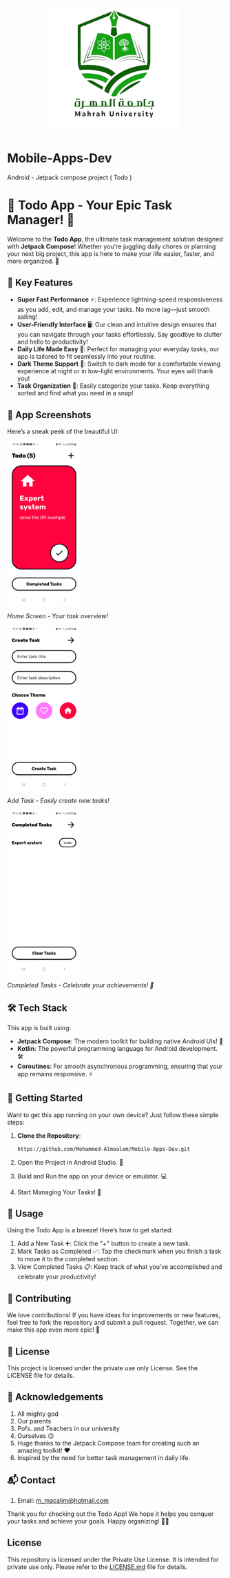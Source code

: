 <p align="center">
  <img src="Logo.png" style="width:300px; height:auto; object-fit:cover;" alt="Mahrah University">
</p>

# Mobile-Apps-Dev
Android - Jetpack compose project ( Todo )

# 🚀 Todo App - Your Epic Task Manager! 📝

Welcome to the **Todo App**, the ultimate task management solution designed with **Jetpack Compose**! Whether you're juggling daily chores or planning your next big project, this app is here to make your life easier, faster, and more organized. 🌟

## 🎉 Key Features

- **Super Fast Performance** ⚡: Experience lightning-speed responsiveness as you add, edit, and manage your tasks. No more lag—just smooth sailing!
- **User-Friendly Interface** 🖥️: Our clean and intuitive design ensures that you can navigate through your tasks effortlessly. Say goodbye to clutter and hello to productivity!
- **Daily Life Made Easy** 🌈: Perfect for managing your everyday tasks, our app is tailored to fit seamlessly into your routine.
- **Dark Theme Support** 🌙: Switch to dark mode for a comfortable viewing experience at night or in low-light environments. Your eyes will thank you!
- **Task Organization** 📂: Easily categorize your tasks. Keep everything sorted and find what you need in a snap!

## 📸 App Screenshots

Here’s a sneak peek of the beautiful UI:

<img src="media/home_screen.jpg" style="height:380px; width:auto; object-fit:cover;">

*Home Screen - Your task overview!*

<img src="media/add_task_screen.jpg" style="height:380px; width:auto; object-fit:cover;">

*Add Task - Easily create new tasks!*

<img src="media/completed_tasks.jpg" style="height:380px; width:auto; object-fit:cover;">

*Completed Tasks - Celebrate your achievements! 🎉*

## 🛠️ Tech Stack

This app is built using:

- **Jetpack Compose**: The modern toolkit for building native Android UIs! 🎨
- **Kotlin**: The powerful programming language for Android development. 🛠️
- **Coroutines**: For smooth asynchronous programming, ensuring that your app remains responsive. ⚡

## 🚀 Getting Started

Want to get this app running on your own device? Just follow these simple steps:

1. **Clone the Repository**:

   ```bash
   https://github.com/Mohammed-Almoalem/Mobile-Apps-Dev.git
   
3. Open the Project in Android Studio. 📖
4. Build and Run the app on your device or emulator. 💻
5. Start Managing Your Tasks! 🎉

## 🌟 Usage

Using the Todo App is a breeze! Here’s how to get started:

1. Add a New Task ➕: Click the "+" button to create a new task.
2. Mark Tasks as Completed ✅: Tap the checkmark when you finish a task to move it to the completed section.
3. View Completed Tasks 📋: Keep track of what you’ve accomplished and celebrate your productivity!

## 🤝 Contributing

We love contributions! If you have ideas for improvements or new features, feel free to fork the repository and submit a pull request. Together, we can make this app even more epic! 🌈

## 📄 License

This project is licensed under the private use only License. See the LICENSE file for details.

## 🙏 Acknowledgements

1. All mighty god 
2. Our parents
3. Pofs. and Teachers in our university
4. Ourselves 😉
5. Huge thanks to the Jetpack Compose team for creating such an amazing toolkit! ❤️
6. Inspired by the need for better task management in daily life.

## 📬 Contact

1. Email: m_macalim@hotmail.com

Thank you for checking out the Todo App! We hope it helps you conquer your tasks and achieve your goals. Happy organizing! 🎉✨


## License

This repository is licensed under the Private Use License. It is intended for private use only. Please refer to the [LICENSE.md](LICENSE.md) file for details.
